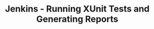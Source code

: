 ---
categories: ["jenkins", "dotnet", "testing"]
published: 2023-07-28T13:00:00Z
draft: true
title: "Jenkins - Running XUnit Tests and Generating Reports"
url: '/jenkins-xunit-reports'
---